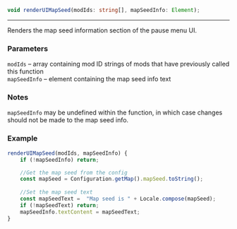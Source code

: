```ts
void renderUIMapSeed(modIds: string[], mapSeedInfo: Element);
```

<hr>

Renders the map seed information section of the pause menu UI.

### Parameters

`modIds`      &ndash; array containing mod ID strings of mods that have previously called this function <br>
`mapSeedInfo` &ndash; element containing the map seed info text <br>

### Notes

`mapSeedInfo` may be undefined within the function, in which case changes should not be made to the map seed info.


### Example

```js
renderUIMapSeed(modIds, mapSeedInfo) {
    if (!mapSeedInfo) return;

    //Get the map seed from the config
    const mapSeed = Configuration.getMap().mapSeed.toString();
    
    //Set the map seed text
    const mapSeedText =  "Map seed is " + Locale.compose(mapSeed);
    if (!mapSeedText) return;
    mapSeedInfo.textContent = mapSeedText;
}
```

